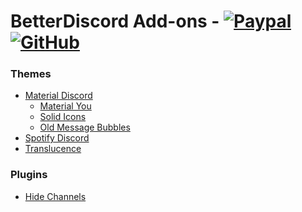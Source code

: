 # BetterDiscord Add-ons - [![Paypal][paypal-logo]][paypal-url] [![GitHub][github-logo]][github-url]

### Themes

* [Material Discord](https://github.com/CapnKitten/Material-Discord)
  * [Material You](https://github.com/CapnKitten/BetterDiscord/tree/master/Themes/Material-Discord/css/addons/material-you)
  * [Solid Icons](https://github.com/CapnKitten/BetterDiscord/tree/master/Themes/Material-Discord/css/addons/icons)
  * [Old Message Bubbles](https://github.com/CapnKitten/BetterDiscord/tree/master/Themes/Material-Discord/css/addons/messages)
* [Spotify Discord](https://github.com/CapnKitten/Spotify-Discord)
* [Translucence](https://github.com/CapnKitten/Translucence)

### Plugins

* [Hide Channels](https://github.com/CapnKitten/BetterDiscord/tree/master/Plugins/HideChannels)

[paypal-logo]: https://img.shields.io/static/v1?label=PayPal&message=Donate&style=flat&logo=paypal&color=blue
[paypal-url]: https://paypal.me/capnkitten

[github-logo]: https://img.shields.io/static/v1?label=GitHub&message=Sponsor&style=flat&logo=github&color=black
[github-url]: https://github.com/sponsors/CapnKitten
